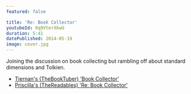 ```yaml
---
featured: false

title: 'Re: Book Collector'
youtubeId: 0q9VterXkwU
duration: 5:41
datePublished: 2014-05-19
image: cover.jpg
---
```


Joining the discussion on book collecting but rambling off about standard dimensions and Tolkien.

- [Tiernan's (TheBookTuber) 'Book Collector'](http://youtu.be/h3J7II1bN1w)
- [Priscilla's (TheReadables) 'Re: Book Collector'](https://youtu.be/aulLPUkFIlM)
